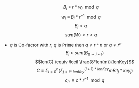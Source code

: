 
$$B_i \equiv r*w_i\mod q$$
$$w_i \equiv B_i*r^{-1} \mod q$$
$$B_i>q$$
$$sum(W)<r<q$$
- $q$ is Co-factor with $r$, $q$ is Prime then $q \ne r*n$ or $q \neq r^n$ 
$$B_i > sum(B_{0\sim i-1})$$
$$len(C) \equiv \lceil \frac{8*len(m)}{lenKey}$$
$$C \equiv  \Sigma_{i=0}^{n}(\Sigma_{j=i*lenKey}^{(i+1)*lenKey} mBit_j * key_j)$$
$$c_m \equiv c*r^{-1} \mod q$$
